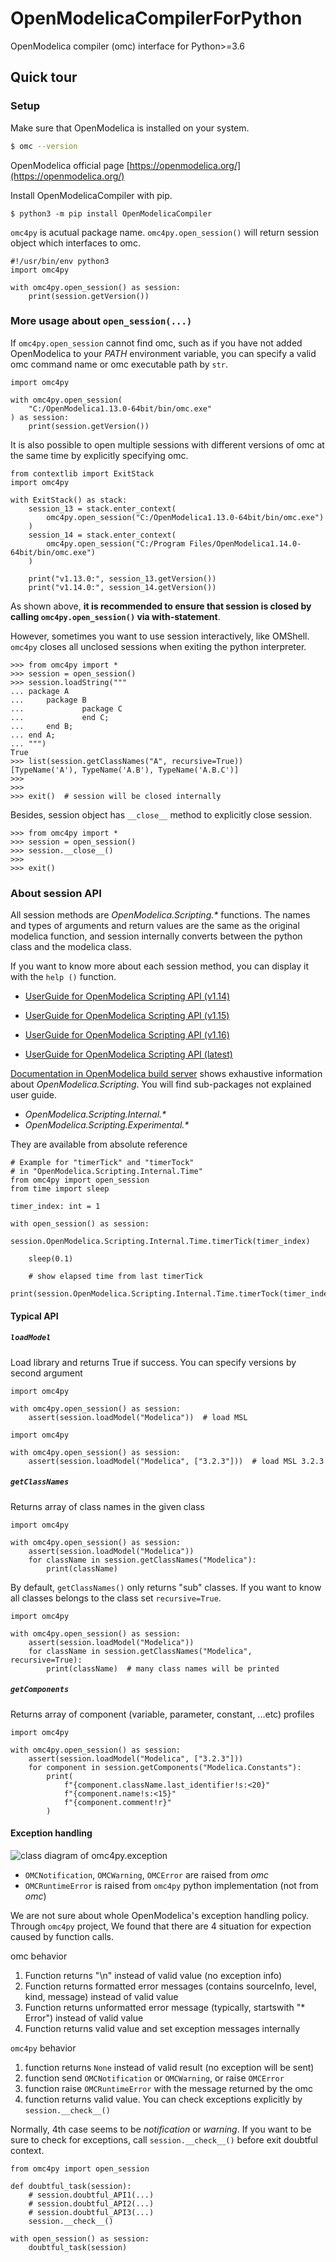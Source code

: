 # OpenModelicaCompilerForPython
OpenModelica compiler (omc) interface for Python>=3.6

## Quick tour

### Setup

Make sure that OpenModelica is installed on your system.

```bash
$ omc --version
```

OpenModelica official page [https://openmodelica.org/](https://openmodelica.org/)

Install OpenModelicaCompiler with pip.

```
$ python3 -m pip install OpenModelicaCompiler
```

`omc4py` is acutual package name. `omc4py.open_session()` will return session object which interfaces to omc.

```python3
#!/usr/bin/env python3
import omc4py

with omc4py.open_session() as session:
    print(session.getVersion())
```

### More usage about `open_session(...)`

If `omc4py.open_session` cannot find omc, such as if you have not added OpenModelica to your _PATH_ environment variable, you can specify a valid omc command name or omc executable path by `str`.

```python3
import omc4py

with omc4py.open_session(
    "C:/OpenModelica1.13.0-64bit/bin/omc.exe"
) as session:
    print(session.getVersion())
```

It is also possible to open multiple sessions with different versions of omc at the same time by explicitly specifying omc.

```python3
from contextlib import ExitStack
import omc4py

with ExitStack() as stack:
    session_13 = stack.enter_context(
        omc4py.open_session("C:/OpenModelica1.13.0-64bit/bin/omc.exe")
    )
    session_14 = stack.enter_context(
        omc4py.open_session("C:/Program Files/OpenModelica1.14.0-64bit/bin/omc.exe")
    )

    print("v1.13.0:", session_13.getVersion())
    print("v1.14.0:", session_14.getVersion())
```

As shown above, __it is recommended to ensure that session is closed by calling `omc4py.open_session()` via with-statement__.

However, sometimes you want to use session interactively, like OMShell. `omc4py` closes all unclosed sessions when exiting the python interpreter.

```python3
>>> from omc4py import *
>>> session = open_session()
>>> session.loadString("""
... package A
...     package B
...             package C
...             end C;
...     end B;
... end A;
... """)
True
>>> list(session.getClassNames("A", recursive=True))
[TypeName('A'), TypeName('A.B'), TypeName('A.B.C')]
>>>
>>>
>>> exit()  # session will be closed internally
```

Besides, session object has `__close__` method to explicitly close session.

```python3
>>> from omc4py import *
>>> session = open_session()
>>> session.__close__()
>>>
>>> exit()
```

### About session API

All session methods are _OpenModelica.Scripting.*_ functions. The names and types of arguments and return values are the same as the original modelica function, and session internally converts between the python class and the modelica class.

If you want to know more about each session method, you can display it with the `help ()` function.

- [UserGuide for OpenModelica Scripting API (v1.14)](https://www.openmodelica.org/doc/OpenModelicaUsersGuide/1.14/scripting_api.html)
- [UserGuide for OpenModelica Scripting API (v1.15)](https://www.openmodelica.org/doc/OpenModelicaUsersGuide/1.15/scripting_api.html)
- [UserGuide for OpenModelica Scripting API (v1.16)](https://www.openmodelica.org/doc/OpenModelicaUsersGuide/1.16/scripting_api.html)

- [UserGuide for OpenModelica Scripting API (latest)](https://www.openmodelica.org/doc/OpenModelicaUsersGuide/latest/scripting_api.html)


[Documentation in OpenModelica build server](https://build.openmodelica.org/Documentation/OpenModelica.Scripting.html) shows exhaustive information about _OpenModelica.Scripting_. You will find sub-packages not explained user guide.

- _OpenModelica.Scripting.Internal.*_
- _OpenModelica.Scripting.Experimental.*_

They are available from absolute reference

```python3
# Example for "timerTick" and "timerTock"
# in "OpenModelica.Scripting.Internal.Time"
from omc4py import open_session
from time import sleep

timer_index: int = 1

with open_session() as session:
    session.OpenModelica.Scripting.Internal.Time.timerTick(timer_index)

    sleep(0.1)

    # show elapsed time from last timerTick
    print(session.OpenModelica.Scripting.Internal.Time.timerTock(timer_index))
```

#### Typical API

##### `loadModel`

Load library and returns True if success. You can specify versions by second argument

```python3
import omc4py

with omc4py.open_session() as session:
    assert(session.loadModel("Modelica"))  # load MSL
```

```python3
import omc4py

with omc4py.open_session() as session:
    assert(session.loadModel("Modelica", ["3.2.3"]))  # load MSL 3.2.3
```

##### `getClassNames`

Returns array of class names in the given class

```python3
import omc4py

with omc4py.open_session() as session:
    assert(session.loadModel("Modelica"))
    for className in session.getClassNames("Modelica"):
        print(className)
```

By default, `getClassNames()` only returns "sub" classes. If you want to know all classes belongs to the class set `recursive=True`.

```python3
import omc4py

with omc4py.open_session() as session:
    assert(session.loadModel("Modelica"))
    for className in session.getClassNames("Modelica", recursive=True):
        print(className)  # many class names will be printed
```

##### `getComponents`

Returns array of component (variable, parameter, constant, ...etc) profiles

```python3
import omc4py

with omc4py.open_session() as session:
    assert(session.loadModel("Modelica", ["3.2.3"]))
    for component in session.getComponents("Modelica.Constants"):
        print(
            f"{component.className.last_identifier!s:<20}"
            f"{component.name!s:<15}"
            f"{component.comment!r}"
        )
```

#### Exception handling

<!--
@startuml
namespace omc4py.exception {
    OMCException <-- OMCNotification
    OMCException <-- OMCWarning
    OMCException <-- OMCError
    OMCException <-- OMCRuntimeError
}

Exception <-- omc4py.exception.OMCException

Exception <-ri- Warning
Warning <-- omc4py.exception.OMCNotification
Warning <-- omc4py.exception.OMCWarning

Exception <-ri- RuntimeError
RuntimeError <-- omc4py.exception.OMCRuntimeError
@enduml
-->
![class diagram of omc4py.exception](http://www.plantuml.com/plantuml/svg/SoWkIImgAStDuSfBp4qjBaXCJbN8pqqsAQZKIwr8JYqeoSpFKwZcKW02VrzdLxYGZQukIC0lloGpBJCv4II6Kr5uOb5UPbuwJddNegBy8fooGQLv9PcvgH15jLnSA0emtAg7R0Igug9CNGMOKw0qTYFG_4LGCLGUqpOKfoDpS1g5eiCXDIy563C0)

- `OMCNotification`, `OMCWarning`, `OMCError` are raised from _omc_
- `OMCRuntimeError` is raised from `omc4py` python implementation (not from _omc_)

We are not sure about whole OpenModelica's exception handling policy.
Through `omc4py` project, We found that there are 4 situation for expection caused by function calls.

omc behavior

1. Function returns "\n" instead of valid value (no exception info)
1. Function returns formatted error messages (contains sourceInfo, level, kind, message) instead of valid value
1. Function returns unformatted error message (typically, startswith "* Error") instead of valid value
1. Function returns valid value and set exception messages internally

`omc4py` behavior

1) function returns `None` instead of valid result (no exception will be sent)
1) function send `OMCNotification` or `OMCWarning`, or raise `OMCError`
1) function raise `OMCRuntimeError` with the message returned by the omc
1) function returns valid value. You can check exceptions explicitly by `session.__check__()`

Normally, 4th case seems to be _notification_ or _warning_. If you want to be sure to check for exceptions, call `session.__check__()` before exit doubtful context.

```python3
from omc4py import open_session

def doubtful_task(session):
    # session.doubtful_API1(...)
    # session.doubtful_API2(...)
    # session.doubtful_API3(...)
    session.__check__()

with open_session() as session:
    doubtful_task(session)
```

